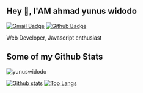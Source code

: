 ## Hey 👋, I'AM  ahmad yunus widodo
[![Gmail Badge](https://img.shields.io/badge/-younews372@gmail.com-c14438?style=flat&logo=Gmail&logoColor=white&link=mailto:younews372@gmail.com)](mailto:younews372@gmail.com) [![Github Badge](https://img.shields.io/badge/-yunuswidodo-grey?style=flat&logo=github&logoColor=white&link=https://github.com/yunuswidodo/)](https://www.github.com/yunuswidodo/) <p align='left'>
Web Developer, Javascript enthusiast </p>

## Some of my Github Stats
<p align=left> <img src=https://komarev.com/ghpvc/?username=yunuswidodo alt=yunuswidodo /> </p>

[![Github stats](https://github-readme-stats.vercel.app/api?username=yunuswidodo&show_icons=true&include_all_commits=true)](https://github.com/yunuswidodo/github-readme-stats)
[![Top Langs](https://github-readme-stats.vercel.app/api/top-langs/?username=yunuswidodo&layout=compact)](https://github.com/yunuswidodo/github-readme-stats)
